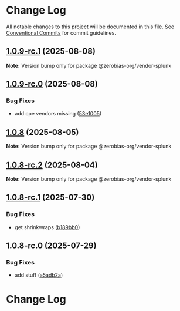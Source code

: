 # Change Log

All notable changes to this project will be documented in this file.
See [Conventional Commits](https://conventionalcommits.org) for commit guidelines.

## [1.0.9-rc.1](https://github.com/zerobias-org/vendor/compare/@zerobias-org/vendor-splunk@1.0.9-rc.0...@zerobias-org/vendor-splunk@1.0.9-rc.1) (2025-08-08)

**Note:** Version bump only for package @zerobias-org/vendor-splunk





## [1.0.9-rc.0](https://github.com/zerobias-org/vendor/compare/@zerobias-org/vendor-splunk@1.0.8...@zerobias-org/vendor-splunk@1.0.9-rc.0) (2025-08-08)


### Bug Fixes

* add cpe vendors missing ([53e1005](https://github.com/zerobias-org/vendor/commit/53e100520e848be73b2cba8a0ef4f184844b8abb))





## [1.0.8](https://github.com/zerobias-org/vendor/compare/@zerobias-org/vendor-splunk@1.0.8-rc.2...@zerobias-org/vendor-splunk@1.0.8) (2025-08-05)

**Note:** Version bump only for package @zerobias-org/vendor-splunk





## [1.0.8-rc.2](https://github.com/zerobias-org/vendor/compare/@zerobias-org/vendor-splunk@1.0.8-rc.1...@zerobias-org/vendor-splunk@1.0.8-rc.2) (2025-08-04)

**Note:** Version bump only for package @zerobias-org/vendor-splunk





## [1.0.8-rc.1](https://github.com/zerobias-org/vendor/compare/@zerobias-org/vendor-splunk@1.0.8-rc.0...@zerobias-org/vendor-splunk@1.0.8-rc.1) (2025-07-30)


### Bug Fixes

* get shrinkwraps ([b189bb0](https://github.com/zerobias-org/vendor/commit/b189bb0cf53ad66427530ccc0eab7824527942d3))





## 1.0.8-rc.0 (2025-07-29)


### Bug Fixes

* add stuff ([a5adb2a](https://github.com/zerobias-org/vendor/commit/a5adb2aecd0670c42e9077affecb6a047bf30fc6))





# Change Log
